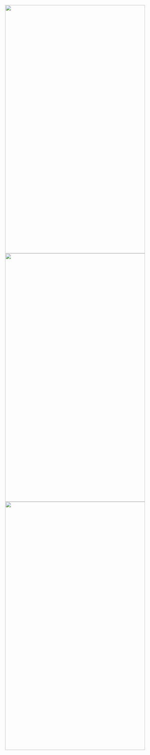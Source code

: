 <p>
  <img src = "https://github.com/Hitesh910/styleon_app/assets/154861495/c05f798e-9014-4f97-82c6-18f97c18b4d9"height="800"width="450"/>
   <img src = "https://github.com/Hitesh910/styleon_app/assets/154861495/3a4efc04-4070-4efd-83d7-34be5d9f82b4"height="800"width="450"/>
  <img src = "https://github.com/Hitesh910/styleon_app/assets/154861495/42aa9689-d3cb-4fd4-bff1-16acc41c7c1d"height="800"width="450"/>
</p>
